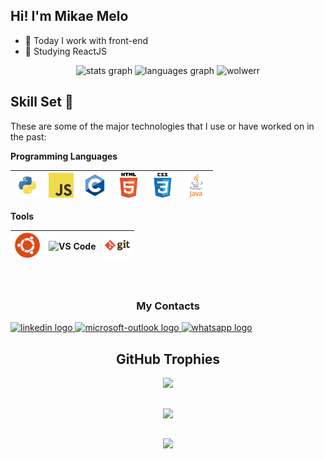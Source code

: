 ## Hi! I'm Mikae Melo
- 🔭 Today I work with front-end
- 🌱 Studying ReactJS
<div align="center">
  <img src="https://github-readme-stats.vercel.app/api?username=MikaelMelo1&show_icons=true&bg_color=00000000" height="145" alt="stats graph"/>
  <img src="https://github-readme-stats.vercel.app/api/top-langs?username=MikaelMelo1&locale=en&hide_title=false&layout=compact&card_width=320&langs_count=5&bg_color=00000000&hide_border=false" height="145" alt="languages graph"/>   
   <img src="https://github-readme-streak-stats.herokuapp.com/?user=MikaelMelo1&theme=tokyonight-duo" height="145" alt="wolwerr" />
   
</div>
  
  ##
  
  <div>
  
  ## Skill Set :muscle:

These are some of the major technologies that I use or have worked on in the past:

**Programming Languages**

<img title="Python" alt="Python" width="40px" src="https://raw.githubusercontent.com/github/explore/master/topics/python/python.png" />|<img alt="JS" title="JavaScript" width="40px" src="https://raw.githubusercontent.com/github/explore/master/topics/javascript/javascript.png">|<img title="C" alt="C" width="40px" src="https://raw.githubusercontent.com/github/explore/master/topics/c/c.png">|<img title="HTML" alt="HTML" width="40px" src="https://raw.githubusercontent.com/github/explore/master/topics/html/html.png">|<img title="css" alt="css" width="40px" src="https://raw.githubusercontent.com/github/explore/master/topics/css/css.png">|<img title="Java" alt="java" width="40px" src="https://raw.githubusercontent.com/github/explore/master/topics/java/java.png">
|--|--|--|--|--|--|


**Tools**

<img title="Ubuntu" alt="Ubuntu" width="40px" src="https://raw.githubusercontent.com/github/explore/master/topics/ubuntu/ubuntu.png">|<img title="VS Code" alt="VS Code" width="40px" src="https://img.icons8.com/fluent/48/000000/visual-studio-code-2019.png">|<img title="git" alt="git" width="40px" src="https://raw.githubusercontent.com/github/explore/master/topics/git/git.png">
|--|--|--|
<br>
    
##


<div align="center">
<h3> My Contacts </h3>

<div align="left">
  <a href="https://www.linkedin.com/in/mikael-melo-095406218/" target="_blank">
    <img src="https://img.shields.io/static/v1?message=LinkedIn&logo=linkedin&label=&color=0077B5&logoColor=white&labelColor=&style=for-the-badge" height="40" alt="linkedin logo"  />
  </a>
  <a href= "mailto:mikaelsilva1940@hotmail.com" target="_blank">
    <img src="https://img.shields.io/static/v1?message=Outlook&logo=microsoft-outlook&label=&color=0078D4&logoColor=white&labelColor=&style=for-the-badge" height="40" alt="microsoft-outlook logo"  />
  </a>
   <a href="https://api.whatsapp.com/send?phone=5551997100865" target="_blank">
    <img src="https://img.shields.io/static/v1?message=Whatsapp&logo=whatsapp&label=&color=25D366&logoColor=white&labelColor=&style=for-the-badge" height="40" alt="whatsapp logo"  />
  </a>
</div>





##  GitHub Trophies
     
![](https://github-profile-trophy.vercel.app/?username=MikaelMelo1&theme=radical&no-frame=true&no-bg=false&margin-w=4)

##

![](./profile-3d-contrib/profile-gitblock.svg)
     
##

<div align="center">
  <a href="https://github.com/MikaelMelo1/" target="_blank"><img src="https://profile-counter.glitch.me/MikaelMelo1/count.svg?"  />
</div> 
 
## 
